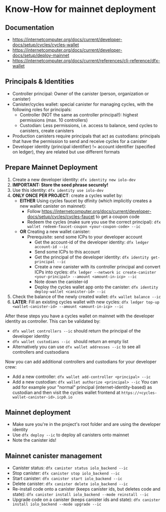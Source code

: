 # Know-How for mainnet deployment

## Documentation
* https://internetcomputer.org/docs/current/developer-docs/setup/cycles/cycles-wallet
* https://internetcomputer.org/docs/current/developer-docs/setup/deploy-mainnet
* https://internetcomputer.org/docs/current/references/cli-reference/dfx-wallet

## Principals & Identities
* Controller principal: Owner of the canister (person, organization or canister)
* Canister/cycles wallet: special canister for managing cycles, with the following roles for principals:
  * Controller (NOT the same as controller principal!): highest permissions (max. 10 controllers) 
  * Custodian: Less permissions, i.e. access to balance, send cycles to canisters, create canisters
* Production canisters require principals that act as custodians: principals that have the permission to send and receive cycles for a canister
* Developer identity (principal identifier) != account identifier (specified on ledger), they are related but use different formats

## Prepare Mainnet Deployment
1. Create a new developer identity: `dfx identity new iolo-dev`
2. **IMPORTANT: Store the seed phrase securely!**
3. Use this identity: `dfx identity use iolo-dev`
4. **ONLY ONCE PER PROJECT**: create a cycles wallet by:
   * **EITHER** Using cycles faucet by dfinity (which implicitly creates a new wallet canister on mainnet):
     * Follow https://internetcomputer.org/docs/current/developer-docs/setup/cycles/cycles-faucet to get a coupon code
     * Redeem the cycles (make sure you use the correct principal): `dfx wallet redeem-faucet-coupon <your-coupon-code> --ic`
   * **OR** Creating a new wallet canister:
     * Prerequisite: send some ICPs to your developer account
       * Get the account-id of the developer identity: `dfx ledger account-id --ic`
       * Send some ICPs to this account
       * Get the principal of the developer identity: `dfx identity get-principal --ic`
       * Create a new canister with its controller principal and convert ICPs into cycles: `dfx ledger --network ic create-canister <your-principal> --amount <amount-in-icp> --ic`
       * Note down the canister-id
       * Deploy the cycles wallet app onto the canister: `dfx identity deploy-wallet <canister-id> --ic`
5. Check the balance of the newly created wallet: `dfx wallet balance --ic`
6. **LATER**: Fill an existing cycles wallet with new cycles: `dfx ledger top-up <wallet-canister-id> --amount <amount-in-icp> --ic`

After these steps you have a cycles wallet on mainnet with the developer identity as controller. This can be validated by:
* `dfx wallet controllers --ic` should return the principal of the developer identity
* `dfx wallet custodians --ic ` should return an empty list
* Alternatively you can use `dfx wallet addresses --ic` to see all controllers and custsodians

Now you can add additional controllers and custodians for your developer crew:
* Add a new controller: `dfx wallet add-controller <principal> --ic`
* Add a new custodian: `dfx wallet authorize <principal> --ic`
You can add for example your "normal" principal (internet-identity-based) as custodian and then visit the cycles wallet frontend at `https://<cycles-wallet-canister-id>.icp0.io`

## Mainnet deployment
* Make sure you're in the project's root folder and are using the developer identity
* Use `dfx deploy --ic` to deploy all canisters onto mainnet
* Note the canister ids!

## Mainnet canister management
* Canister status: `dfx canister status iolo_backend --ic`
* Stop canister: `dfx canister stop iolo_backend --ic`
* Start canister: `dfx canister start iolo_backend --ic`
* Delete canister: `dfx canister delete iolo_backend --ic`
* Re-install code onto a canister (keeps canister ids, but deletes code and state): `dfx canister install iolo_backend --mode reinstall --ic`
* Upgrade code on a canister (keeps canister ids and state): `dfx canister install iolo_backend --mode upgrade --ic` 